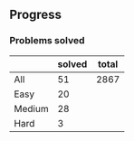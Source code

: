 ## Progress
### Problems solved
|          | solved | total |
|----------|--------|-------|
| All      |   51   |  2867 |
| Easy     |   20   |
| Medium   |   28   |
| Hard     |   3    |
